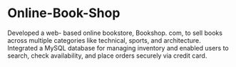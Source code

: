# Online-Book-Shop
Developed a web- based online bookstore, Bookshop. com, to sell
 books across multiple categories like technical, sports, and
 architecture. Integrated a MySQL database for managing inventory
 and enabled users to search, check availability, and place orders
 securely via credit card. 

